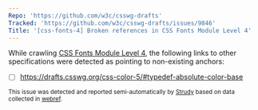 ```yaml
---
Repo: 'https://github.com/w3c/csswg-drafts'
Tracked: 'https://github.com/w3c/csswg-drafts/issues/9846'
Title: '[css-fonts-4] Broken references in CSS Fonts Module Level 4'
---
```


While crawling [CSS Fonts Module Level 4](https://drafts.csswg.org/css-fonts-4/), the following links to other specifications were detected as pointing to non-existing anchors:
* [ ] https://drafts.csswg.org/css-color-5/#typedef-absolute-color-base

<sub>This issue was detected and reported semi-automatically by [Strudy](https://github.com/w3c/strudy/) based on data collected in [webref](https://github.com/w3c/webref/).</sub>
